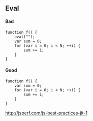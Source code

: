 ## Eval

#### Bad
```
function f() {
    eval("");
    var sum = 0;
    for (var i = 0; i < N; ++i) {
        sum += i;
    }
}
```

#### Good
```
function f() {
    var sum = 0;
    for (var i = 0; i < N; ++i) {
        sum += i;
    }
}
```

http://jsperf.com/js-best-practices-jit-1
